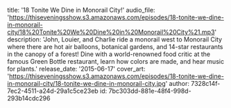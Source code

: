 title: '18 Tonite We Dine in Monorail City!'
audio_file: 'https://thiseveningsshow.s3.amazonaws.com/episodes/18-tonite-we-dine-in-monorail-city/18%20Tonite%20We%20Dine%20in%20Monorail%20City%21.mp3'
description: 'John, Louier, and Charlie ride a monorail west to Monorail City where there are hot air balloons, botanical gardens, and 14-star restaurants in the canopy of a forest! Dine with a world-renowned food critic at the famous Green Bottle restaurant, learn how colors are made, and hear music for plants.'
release_date: '2015-06-17'
cover_art: 'https://thiseveningsshow.s3.amazonaws.com/episodes/18-tonite-we-dine-in-monorail-city/18-tonite-we-dine-in-monorail-city.jpg'
author: 7328c14f-7ec2-4511-a24d-29a1c5ce23eb
id: 7bc303dd-881e-48f4-998d-293b14cdc296

